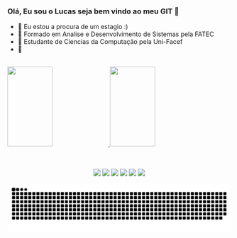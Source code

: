 ### Olá, Eu sou o Lucas seja bem vindo ao meu GIT 👋



- 🔭 Eu estou a procura de um estagio :) 
- 🌱 Formado em Analise e Desenvolvimento de Sistemas pela FATEC
- 📜 Estudante de Ciencias da Computação pela Uni-Facef
- 🤔 

<br />

<div> 
  <a href="https://github.com/LucasEliass">
  <img height="180em" width="45%" src="https://github-readme-stats.vercel.app/api?username=LucasEliass&show_icons=true&theme=react&include_all_commits=true&count_private=true"/>
  <img height="180em" width="45%" src="https://github-readme-stats.vercel.app/api/top-langs/?username=LucasEliass&layout=compact&langs_count=7&theme=react"/>
  <div align="center"> <div/>
    
  <br />

   <br />
 
  <a href="https://www.youtube.com/channel/UC5JZWMkjaG6lVOK7tzOvcCQ" target="_blank"><img src="https://img.shields.io/badge/YouTube-FF0000?style=for-the-badge&logo=youtube&logoColor=white" target="_blank"></a>
  <a href="https://www.instagram.com/lusquetaaa/" target="_blank"><img src="https://img.shields.io/badge/-Instagram-%23E4405F?style=for-the-badge&logo=instagram&logoColor=white" target="_blank"></a>
 	<a href="https://www.twitch.tv/tu1ks" target="_blank"><img src="https://img.shields.io/badge/Twitch-9146FF?style=for-the-badge&logo=twitch&logoColor=white" target="_blank"></a>
 <a href="" target="_blank"><img src="https://img.shields.io/badge/Discord-7289DA?style=for-the-badge&logo=discord&logoColor=white" target="_blank"></a> 
  <a href = "mailto:lucca.murca@gmail.com"><img src="https://img.shields.io/badge/-Gmail-%23333?style=for-the-badge&logo=gmail&logoColor=white" target="_blank"></a>
  <a href="https://www.linkedin.com/in/lucas-eliass
" target="_blank"><img src="https://img.shields.io/badge/-LinkedIn-%230077B5?style=for-the-badge&logo=linkedin&logoColor=white" target="_blank"></a> 
  
![Snake animation](https://github.com/LucasEliass/ellen2121/blob/output/github-contribution-grid-snake.svg)
